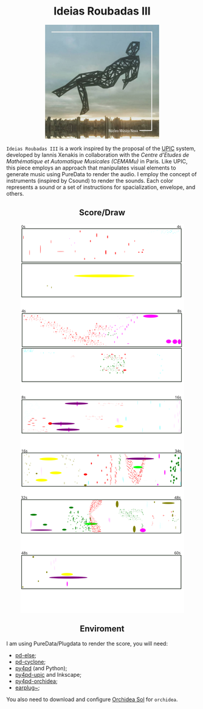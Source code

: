 <h1 align="center">Ideias Roubadas III</h1>

<p align="center">
  <a href="https://nucleomusicanova.bandcamp.com/album/mix-fof-cv-bang">
    <img src="Resources/Capa.jpg" alt="Logo" width=300 height=300>
  </a>
</p>

`Ideias Roubadas III` is a work inspired by the proposal of the [UPIC](https://en.wikipedia.org/wiki/UPIC) system, developed by Iannis Xenakis in collaboration with the _Centre d'Etudes de Mathématique et Automatique Musicales (CEMAMu)_ in Paris. Like UPIC, this piece employs an approach that manipulates visual elements to generate music using PureData to render the audio. I employ the concept of instruments (inspired by Csound) to render the sounds. Each color represents a sound or a set of instructions for spacialization, envelope, and others.

<h2 align="center">Score/Draw</h2>

<p align="center">
<img align="center" src="https://github.com/charlesneimog/Ideias-Roubadas-III/raw/main/score.svg" alt="Image Description">
</p>

<h2 align="center">Enviroment</h2>

I am using PureData/Plugdata to render the score, you will need:

* [pd-else](https://github.com/porres/pd-else);
* [pd-cyclone](https://github.com/porres/pd-cyclone);
* [py4pd](https://github.com/charlesneimog/py4pd) (and Python);
* [py4pd-upic](https://github.com/charlesneimog/py4pd-upic) and Inkscape;
* [py4pd-orchidea](https://github.com/charlesneimog/py4pd-orchidea);
* [earplug~](https://github.com/porres/pd-else);

You also need to download and configure [Orchidea Sol](https://forum.ircam.fr/projects/detail/orchideasol/) for `orchidea`.
